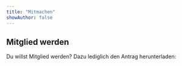 ```yaml
---
title: "Mitmachen"
showAuthor: false
---
```


## Mitglied werden
Du willst Mitglied werden? Dazu lediglich den Antrag herunterladen:
